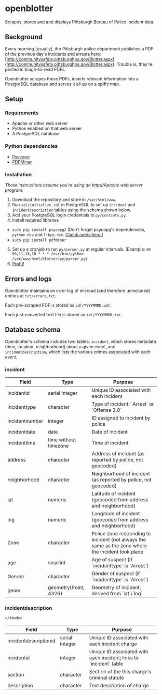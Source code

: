 openblotter
=================

Scrapes, stores and and displays Pittsburgh Bureau of Police incident data.

Background
----
Every morning (usually), the Pittsburgh police department publishes a PDF of the previous day's incidents and arrests here: [http://communitysafety.pittsburghpa.gov/Blotter.aspx](http://communitysafety.pittsburghpa.gov/Blotter.aspx). Trouble is, they're posted in tough-to-read PDFs.

Openblotter scrapes these PDFs, inserts relevant information into a PostgreSQL database and serves it all up on a spiffy map. 

Setup
-----

### Requirements
* Apache or other web server
* Python enabled on that web server
* A PostgreSQL database

### Python dependencies
* [Psycopg](http://initd.org/psycopg/)
* [PDFMiner](http://www.unixuser.org/~euske/python/pdfminer/#install)

### Installation

_These instructions assume you're using an httpd/Apache web server program._

1. Download the repository and store in `/var/html/www`.
2. Run `sql/initialize.sql` in PostgreSQL to set up `incident` and `incidentdescription` tables using the schema shown below.
3. Add your PostgreSQL login credentials to `py/contants.py`.
4. Install required libraries
  * `sudo pip install psycopg2` (Don't forget psycopg's dependencies, `python-dev` and `libpq-dev`. [Check notes here.](http://initd.org/psycopg/install/#installing-from-source-code))
  * `sudo pip install pdfminer`
5. Set up a cronjob to run `py/parser.py` at regular intervals. (Example: `00 09,11,13,18 * * * /usr/bin/python /var/www/html/blotter/py/parser.py`)
6. [Profit!](https://www.youtube.com/watch?v=tO5sxLapAts)

Errors and logs
----

Openblotter maintains an error log of misread (and therefore unincluded) entries at `txt/errors.txt`.

Each pre-scraped PDF is stored as `pdf/YYYYMMDD.pdf`.

Each just-converted text file is stored as `txt/YYYYMMDD.txt`.

Database schema
----

Openblotter's schema includes two tables: `incident`, which stores metadata (time, location, neighborhood) about a given event, and `incidentdescription`, which lists the various crimes associated with each event.

### incident

<table>
	<thead>
		<tr>
			<th>Field</th>
			<th>Type</th>
			<th>Purpose</th>
		</tr>
	</thead>
	<tbody>
		<tr>
			<td>incidentid</td>
			<td>serial integer</td>
			<td>Unique ID associated with each incident</td>
		</tr>
		<tr>
			<td>incidenttype</td>
			<td>character</td>
			<td>Type of incident: `Arrest` or `Offense 2.0`</td>
		</tr>
		<tr>
			<td>incidentnumber</td>
			<td>integer</td>
			<td>ID assigned to incident by police</td>
		</tr>
		<tr>
			<td>incidentdate</td>
			<td>date</td>
			<td>Date of incident</td>
		</tr>
		<tr>
			<td>incidenttime</td>
			<td>time without timezone</td>
			<td>Time of incident</td>
		</tr>
		<tr>
			<td>address</td>
			<td>character</td>
			<td>Address of incident (as reported by police, not geocoded)</td>
		</tr>
		<tr>
			<td>neighborhood</td>
			<td>character</td>
			<td>Neighborhood of incident (as reported by police, not geocoded)</td>
		</tr>
		<tr>
			<td>lat</td>
			<td>numeric</td>
			<td>Latitude of incident (geocoded from address and neighborhood)</td>
		</tr>
		<tr>
			<td>lng</td>
			<td>numeric</td>
			<td>Longitude of incident (geocoded from address and neighborhood)</td>
		</tr>
		<tr>
			<td>Zone</td>
			<td>character</td>
			<td>Police zone responding to incident (not always the same as the zone where the incident took place</td>
		</tr>
		<tr>
			<td>age</td>
			<td>smallint</td>
			<td>Age of suspect (if `incidenttype` is `Arrest`)</td>
		</tr>
		<tr>
			<td>Gender</td>
			<td>character</td>
			<td>Gender of suspect (if `incidenttype` is `Arrest`)</td>
		</tr>
		<tr>
			<td>geom</td>
			<td>geometry(Point, 4326)</td>
			<td>Geometry of incident, derived from `lat`/`lng`</td>
		</tr>
	</tbody>
</table>

### incidentdescription

<table>
	<thead>
		<tr>
			<th>Field</th>
			<th>Type</th>
			<th>Purpose</th>
		</tr>
	</thead>
	<tbody>
		<tr>
			<td>incidentdescriptionid</td>
			<td>serial integer</td>
			<td>Unique ID associated with each incident charge</td>
		</tr>
		<tr>
			<td>incidentid</td>
			<td>integer</td>
			<td>Unique ID associated with each incident; links to `incident` table</td>
		</tr>
		<tr>
			<td>section</td>
			<td>character</td>
			<td>Section of the this charge's criminal statute</td>
		<tr>
			<td>description</td>
			<td>character</td>
			<td>Text description of charge</td>
		</tr>
		
		
	</tbody>
</table>